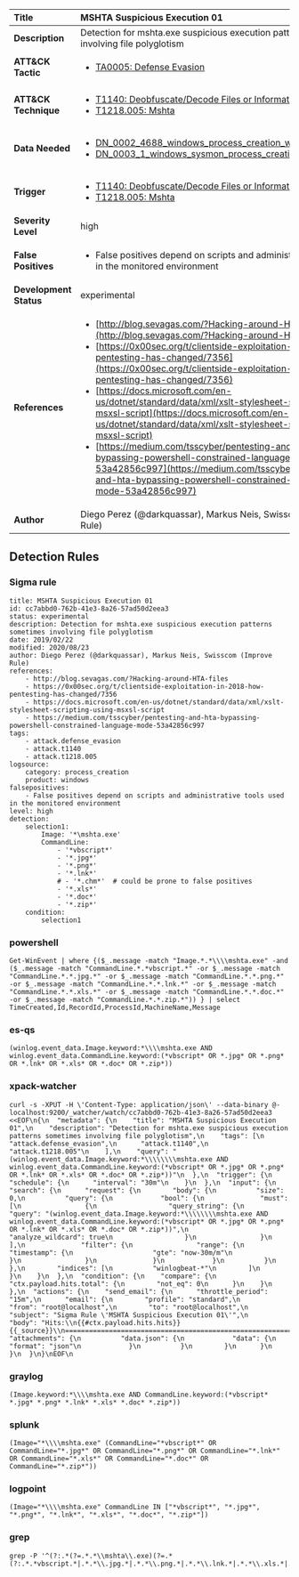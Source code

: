 | Title                    | MSHTA Suspicious Execution 01       |
|:-------------------------|:------------------|
| **Description**          | Detection for mshta.exe suspicious execution patterns sometimes involving file polyglotism |
| **ATT&amp;CK Tactic**    |  <ul><li>[TA0005: Defense Evasion](https://attack.mitre.org/tactics/TA0005)</li></ul>  |
| **ATT&amp;CK Technique** | <ul><li>[T1140: Deobfuscate/Decode Files or Information](https://attack.mitre.org/techniques/T1140)</li><li>[T1218.005: Mshta](https://attack.mitre.org/techniques/T1218.005)</li></ul>  |
| **Data Needed**          | <ul><li>[DN_0002_4688_windows_process_creation_with_commandline](../Data_Needed/DN_0002_4688_windows_process_creation_with_commandline.md)</li><li>[DN_0003_1_windows_sysmon_process_creation](../Data_Needed/DN_0003_1_windows_sysmon_process_creation.md)</li></ul>  |
| **Trigger**              | <ul><li>[T1140: Deobfuscate/Decode Files or Information](../Triggers/T1140.md)</li><li>[T1218.005: Mshta](../Triggers/T1218.005.md)</li></ul>  |
| **Severity Level**       | high |
| **False Positives**      | <ul><li>False positives depend on scripts and administrative tools used in the monitored environment</li></ul>  |
| **Development Status**   | experimental |
| **References**           | <ul><li>[http://blog.sevagas.com/?Hacking-around-HTA-files](http://blog.sevagas.com/?Hacking-around-HTA-files)</li><li>[https://0x00sec.org/t/clientside-exploitation-in-2018-how-pentesting-has-changed/7356](https://0x00sec.org/t/clientside-exploitation-in-2018-how-pentesting-has-changed/7356)</li><li>[https://docs.microsoft.com/en-us/dotnet/standard/data/xml/xslt-stylesheet-scripting-using-msxsl-script](https://docs.microsoft.com/en-us/dotnet/standard/data/xml/xslt-stylesheet-scripting-using-msxsl-script)</li><li>[https://medium.com/tsscyber/pentesting-and-hta-bypassing-powershell-constrained-language-mode-53a42856c997](https://medium.com/tsscyber/pentesting-and-hta-bypassing-powershell-constrained-language-mode-53a42856c997)</li></ul>  |
| **Author**               | Diego Perez (@darkquassar), Markus Neis, Swisscom (Improve Rule) |


## Detection Rules

### Sigma rule

```
title: MSHTA Suspicious Execution 01
id: cc7abbd0-762b-41e3-8a26-57ad50d2eea3
status: experimental
description: Detection for mshta.exe suspicious execution patterns sometimes involving file polyglotism
date: 2019/02/22
modified: 2020/08/23
author: Diego Perez (@darkquassar), Markus Neis, Swisscom (Improve Rule)
references:
    - http://blog.sevagas.com/?Hacking-around-HTA-files
    - https://0x00sec.org/t/clientside-exploitation-in-2018-how-pentesting-has-changed/7356
    - https://docs.microsoft.com/en-us/dotnet/standard/data/xml/xslt-stylesheet-scripting-using-msxsl-script
    - https://medium.com/tsscyber/pentesting-and-hta-bypassing-powershell-constrained-language-mode-53a42856c997
tags:
    - attack.defense_evasion
    - attack.t1140
    - attack.t1218.005
logsource:
    category: process_creation
    product: windows
falsepositives: 
    - False positives depend on scripts and administrative tools used in the monitored environment
level: high
detection:
    selection1:
        Image: '*\mshta.exe'
        CommandLine: 
            - '*vbscript*' 
            - '*.jpg*'
            - '*.png*'
            - '*.lnk*'
            # - '*.chm*'  # could be prone to false positives
            - '*.xls*'
            - '*.doc*'
            - '*.zip*'
    condition:
        selection1 

```





### powershell
    
```
Get-WinEvent | where {($_.message -match "Image.*.*\\\\mshta.exe" -and ($_.message -match "CommandLine.*.*vbscript.*" -or $_.message -match "CommandLine.*.*.jpg.*" -or $_.message -match "CommandLine.*.*.png.*" -or $_.message -match "CommandLine.*.*.lnk.*" -or $_.message -match "CommandLine.*.*.xls.*" -or $_.message -match "CommandLine.*.*.doc.*" -or $_.message -match "CommandLine.*.*.zip.*")) } | select TimeCreated,Id,RecordId,ProcessId,MachineName,Message
```


### es-qs
    
```
(winlog.event_data.Image.keyword:*\\\\mshta.exe AND winlog.event_data.CommandLine.keyword:(*vbscript* OR *.jpg* OR *.png* OR *.lnk* OR *.xls* OR *.doc* OR *.zip*))
```


### xpack-watcher
    
```
curl -s -XPUT -H \'Content-Type: application/json\' --data-binary @- localhost:9200/_watcher/watch/cc7abbd0-762b-41e3-8a26-57ad50d2eea3 <<EOF\n{\n  "metadata": {\n    "title": "MSHTA Suspicious Execution 01",\n    "description": "Detection for mshta.exe suspicious execution patterns sometimes involving file polyglotism",\n    "tags": [\n      "attack.defense_evasion",\n      "attack.t1140",\n      "attack.t1218.005"\n    ],\n    "query": "(winlog.event_data.Image.keyword:*\\\\\\\\mshta.exe AND winlog.event_data.CommandLine.keyword:(*vbscript* OR *.jpg* OR *.png* OR *.lnk* OR *.xls* OR *.doc* OR *.zip*))"\n  },\n  "trigger": {\n    "schedule": {\n      "interval": "30m"\n    }\n  },\n  "input": {\n    "search": {\n      "request": {\n        "body": {\n          "size": 0,\n          "query": {\n            "bool": {\n              "must": [\n                {\n                  "query_string": {\n                    "query": "(winlog.event_data.Image.keyword:*\\\\\\\\mshta.exe AND winlog.event_data.CommandLine.keyword:(*vbscript* OR *.jpg* OR *.png* OR *.lnk* OR *.xls* OR *.doc* OR *.zip*))",\n                    "analyze_wildcard": true\n                  }\n                }\n              ],\n              "filter": {\n                "range": {\n                  "timestamp": {\n                    "gte": "now-30m/m"\n                  }\n                }\n              }\n            }\n          }\n        },\n        "indices": [\n          "winlogbeat-*"\n        ]\n      }\n    }\n  },\n  "condition": {\n    "compare": {\n      "ctx.payload.hits.total": {\n        "not_eq": 0\n      }\n    }\n  },\n  "actions": {\n    "send_email": {\n      "throttle_period": "15m",\n      "email": {\n        "profile": "standard",\n        "from": "root@localhost",\n        "to": "root@localhost",\n        "subject": "Sigma Rule \'MSHTA Suspicious Execution 01\'",\n        "body": "Hits:\\n{{#ctx.payload.hits.hits}}{{_source}}\\n================================================================================\\n{{/ctx.payload.hits.hits}}",\n        "attachments": {\n          "data.json": {\n            "data": {\n              "format": "json"\n            }\n          }\n        }\n      }\n    }\n  }\n}\nEOF\n
```


### graylog
    
```
(Image.keyword:*\\\\mshta.exe AND CommandLine.keyword:(*vbscript* *.jpg* *.png* *.lnk* *.xls* *.doc* *.zip*))
```


### splunk
    
```
(Image="*\\\\mshta.exe" (CommandLine="*vbscript*" OR CommandLine="*.jpg*" OR CommandLine="*.png*" OR CommandLine="*.lnk*" OR CommandLine="*.xls*" OR CommandLine="*.doc*" OR CommandLine="*.zip*"))
```


### logpoint
    
```
(Image="*\\\\mshta.exe" CommandLine IN ["*vbscript*", "*.jpg*", "*.png*", "*.lnk*", "*.xls*", "*.doc*", "*.zip*"])
```


### grep
    
```
grep -P '^(?:.*(?=.*.*\\mshta\\.exe)(?=.*(?:.*.*vbscript.*|.*.*\\.jpg.*|.*.*\\.png.*|.*.*\\.lnk.*|.*.*\\.xls.*|.*.*\\.doc.*|.*.*\\.zip.*)))'
```




